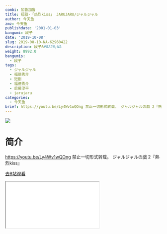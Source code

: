 ```yaml
---
combi: 加鲁加鲁
title: 短剧-「热烈kiss」 JARUJARU/ジャルジャル
author: 今天鱼
zmz: 今天鱼
publishdate: '2001-01-03'
bangumi: 段子
date: '2019-10-08'
slug: 2019-08-10-NA-62960422
description: 段子&#8226;NA
weight: 8992.0
bangumis:
  - 段子
tags:
  - ジャルジャル
  - 福徳秀介
  - 短剧
  - 福德秀介
  - 后藤淳平
  - jarujaru
categories:
  - 今天鱼
brief: https://youtu.be/Ly4Wv1wQOng 禁止一切形式转载。 ジャルジャルの戯 2『熱烈kiss』
---
```

![](https://i.imgur.com/yoXGYRv.jpg)
# 简介  
https://youtu.be/Ly4Wv1wQOng
禁止一切形式转载。
ジャルジャルの戯 2『熱烈kiss』  

[去B站观看](https://www.bilibili.com/video/av62960422/)
<div class ="resp-container"><iframe class="testiframe" src="//player.bilibili.com/player.html?aid=62960422"", scrolling="no", allowfullscreen="true" > </iframe></div> 
